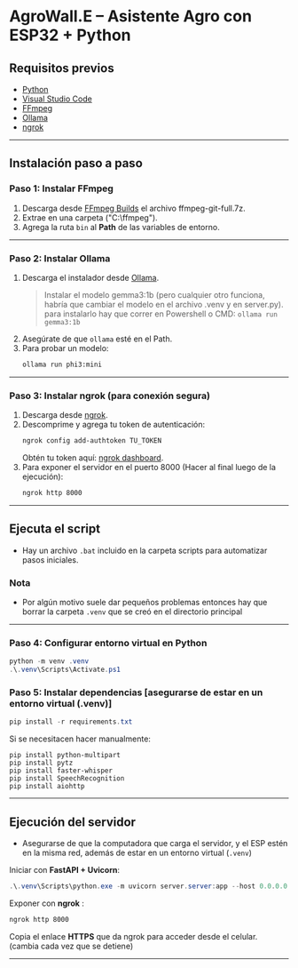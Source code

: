 # AgroWall.E – Asistente Agro con ESP32 + Python

## Requisitos previos
- [Python](https://www.python.org/)  
- [Visual Studio Code](https://code.visualstudio.com/)  
- [FFmpeg](https://www.gyan.dev/ffmpeg/builds/)  
- [Ollama](https://ollama.com/)  
- [ngrok](https://ngrok.com/download)  

---

## Instalación paso a paso

### Paso 1: Instalar FFmpeg
1. Descarga desde [FFmpeg Builds](https://www.gyan.dev/ffmpeg/builds/) el archivo ffmpeg-git-full.7z.  
2. Extrae en una carpeta ("C:\ffmpeg\").  
3. Agrega la ruta `bin` al **Path** de las variables de entorno.

---

### Paso 2: Instalar Ollama
1. Descarga el instalador desde [Ollama](https://ollama.com/).  
   > Instalar el modelo gemma3:1b (pero cualquier otro funciona, habría que cambiar el modelo en el archivo .venv y en server.py). 
   > para instalarlo hay que correr en Powershell o CMD: `ollama run gemma3:1b`
2. Asegúrate de que `ollama` esté en el Path.  
3. Para probar un modelo:  
   ```bash
   ollama run phi3:mini
   ```

---

### Paso 3: Instalar ngrok (para conexión segura)
1. Descarga desde [ngrok](https://ngrok.com/download).  
2. Descomprime y agrega tu token de autenticación:  
   ```bash
   ngrok config add-authtoken TU_TOKEN
   ```
   Obtén tu token aquí: [ngrok dashboard](https://dashboard.ngrok.com/get-started/your-authtoken).
3. Para exponer el servidor en el puerto 8000 (Hacer al final luego de la ejecución):  
   ```bash
   ngrok http 8000
   ```

---

## Ejecuta el script 
- Hay un archivo `.bat` incluido en la carpeta scripts para automatizar pasos iniciales.

 ### Nota
 - Por algún motivo suele dar pequeños problemas entonces hay que borrar la carpeta `.venv` que se creó en el directorio principal
---

### Paso 4: Configurar entorno virtual en Python
```powershell
python -m venv .venv
.\.venv\Scripts\Activate.ps1
```

### Paso 5: Instalar dependencias [asegurarse de estar en un entorno virtual (.venv)]
```powershell
pip install -r requirements.txt
```
Si se necesitacen hacer manualmente:
```
pip install python-multipart
pip install pytz 
pip install faster-whisper
pip install SpeechRecognition
pip install aiohttp
```

---

## Ejecución del servidor
- Asegurarse de que la computadora que carga el servidor, y el ESP estén en la misma red, además de estar en un entorno virtual (`.venv`)

Iniciar con **FastAPI + Uvicorn**:  
```powershell
.\.venv\Scripts\python.exe -m uvicorn server.server:app --host 0.0.0.0 --port 8000
```

Exponer con **ngrok** :  
```bash
ngrok http 8000
```

Copia el enlace **HTTPS** que da ngrok para acceder desde el celular. (cambia cada vez que se detiene)  

---

